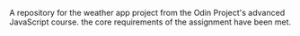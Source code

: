 A repository for the weather app project from the Odin Project's advanced JavaScript course.
the core requirements of the assignment have been met.
